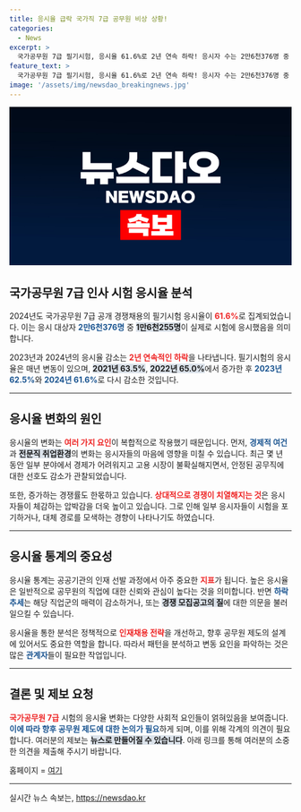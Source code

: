 ```yaml
---
title: 응시율 급락 국가직 7급 공무원 비상 상황!
categories:
  - News
excerpt: >
  국가공무원 7급 필기시험, 응시율 61.6%로 2년 연속 하락! 응시자 수는 2만6천376명 중 1만6천255명에 불과해, 공무원 시험의 위기를 전합니다. 당신의 제보가 뉴스가 됩니다!
feature_text: >
  국가공무원 7급 필기시험, 응시율 61.6%로 2년 연속 하락! 응시자 수는 2만6천376명 중 1만6천255명에 불과해, 공무원 시험의 위기를 전합니다. 당신의 제보가 뉴스가 됩니다!
image: '/assets/img/newsdao_breakingnews.jpg'
---
```


<p><img src="/assets/img/newsdao_breakingnews.jpg" alt="koreaapp 속보" /></p>

<h2 data-ke-size="size26">국가공무원 7급 인사 시험 응시율 분석</h2>

<p data-ke-size="size16">2024년도 국가공무원 7급 공개 경쟁채용의 필기시험 응시율이 <b><span style="color: #ee2323;">61.6%</span></b>로 집계되었습니다. 이는 응시 대상자 <b><span style="color: #1a5490;">2만6천376명</span></b> 중 <b><span style="background-color: #21538527;">1만6천255명</span></b>이 실제로 시험에 응시했음을 의미합니다.</p>

<p data-ke-size="size16">2023년과 2024년의 응시율 감소는 <b><span style="color: #ee2323;">2년 연속적인 하락</span></b>을 나타냅니다. 필기시험의 응시율은 매년 변동이 있으며, <b><span style="background-color: #21538527;">2021년 63.5%</span></b>, <b><span style="background-color: #21538527;">2022년 65.0%</span></b>에서 증가한 후 <b><span style="color: #1a5490;">2023년 62.5%</span></b>와 <b><span style="color: #1a5490;">2024년 61.6%</span></b>로 다시 감소한 것입니다.</p>

<hr>

<h2 data-ke-size="size26">응시율 변화의 원인</h2>

<p data-ke-size="size16">응시율의 변화는 <b><span style="color: #ee2323;">여러 가지 요인</span></b>이 복합적으로 작용했기 때문입니다. 먼저, <b><span style="color: #1a5490;">경제적 여건</span></b>과 <b><span style="background-color: #21538527;">전문직 취업환경</span></b>의 변화는 응시자들의 마음에 영향을 미칠 수 있습니다. 최근 몇 년 동안 일부 분야에서 경제가 어려워지고 고용 시장이 불확실해지면서, 안정된 공무직에 대한 선호도 감소가 관찰되었습니다.</p>

<p data-ke-size="size16">또한, 증가하는 경쟁률도 한몫하고 있습니다. <b><span style="color: #ee2323;">상대적으로 경쟁이 치열해지는 것</span></b>은 응시자들이 체감하는 압박감을 더욱 높이고 있습니다. 그로 인해 일부 응시자들이 시험을 포기하거나, 대체 경로를 모색하는 경향이 나타나기도 하였습니다.</p>

<hr>

<h2 data-ke-size="size26">응시율 통계의 중요성</h2>

<p data-ke-size="size16">응시율 통계는 공공기관의 인재 선발 과정에서 아주 중요한 <b><span style="color: #ee2323;">지표</span></b>가 됩니다. 높은 응시율은 일반적으로 공무원의 직업에 대한 신뢰와 관심이 높다는 것을 의미합니다. 반면 <b><span style="color: #1a5490;">하락 추세</span></b>는 해당 직업군의 매력이 감소하거나, 또는 <b><span style="background-color: #21538527;">경쟁 모집공고의 질</span></b>에 대한 의문을 불러일으킬 수 있습니다.</p>

<p data-ke-size="size16">응시율을 통한 분석은 정책적으로 <b><span style="color: #ee2323;">인재채용 전략</span></b>을 개선하고, 향후 공무원 제도의 설계에 있어서도 중요한 역할을 합니다. 따라서 패턴을 분석하고 변동 요인을 파악하는 것은 많은 <b><span style="color: #1a5490;">관계자</span></b>들이 필요한 작업입니다.</p>

<hr>

<h2 data-ke-size="size26">결론 및 제보 요청</h2>

<p data-ke-size="size16"><b><span style="color: #ee2323;">국가공무원 7급</span></b> 시험의 응시율 변화는 다양한 사회적 요인들이 얽혀있음을 보여줍니다. <b><span style="color: #1a5490;">이에 따라 향후 공무원 제도에 대한 논의가 필요</span></b>하게 되며, 이를 위해 각계의 의견이 필요합니다. 여러분의 제보는 <b><span style="background-color: #21538527;">뉴스로 만들어질 수 있습니다</span></b>. 아래 링크를 통해 여러분의 소중한 의견을 제출해 주시기 바랍니다.</p>

<p data-ke-size="size16">홈페이지 = <a href="https://url.kr/9pghjn">여기</a></p>

<hr>
실시간 뉴스 속보는, <a href="https://newsdao.kr" rel="dofollow">https://newsdao.kr</a>


